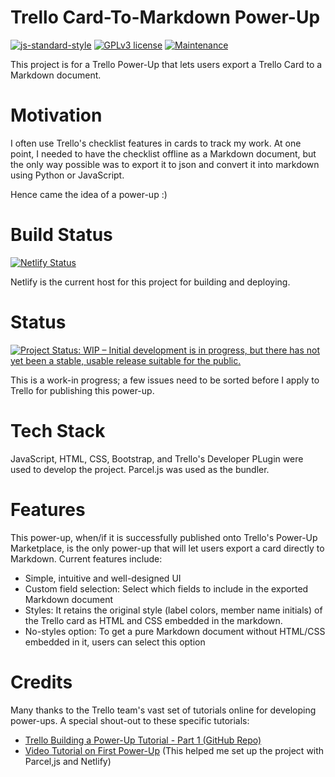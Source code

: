 # Trello Card-To-Markdown Power-Up
[![js-standard-style](https://img.shields.io/badge/code%20style-standard-brightgreen.svg?style=flat)](https://github.com/feross/standard)
[![GPLv3 license](https://img.shields.io/badge/License-GPLv2-blue.svg)](http://perso.crans.org/besson/LICENSE.html)
[![Maintenance](https://img.shields.io/badge/Maintained%3F-yes-green.svg)](https://GitHub.com/Naereen/StrapDown.js/graphs/commit-activity)


This project is for a Trello Power-Up that lets users export a Trello Card to a Markdown document.

# Motivation
I often use Trello's checklist features in cards to track my work. At one point, I needed to have the checklist offline as a Markdown document, but the only way possible was to export it to json and convert it into markdown using Python or JavaScript.

Hence came the idea of a power-up :)

# Build Status
[![Netlify Status](https://api.netlify.com/api/v1/badges/46753bde-17e7-4753-aec5-199cb8dc6b6b/deploy-status)](https://app.netlify.com/sites/card-to-markdown/deploys)

Netlify is the current host for this project for building and deploying.

# Status
[![Project Status: WIP – Initial development is in progress, but there has not yet been a stable, usable release suitable for the public.](https://www.repostatus.org/badges/latest/wip.svg)](https://www.repostatus.org/#wip)

This is a work-in progress; a few issues need to be sorted before I apply to Trello for publishing this power-up.

# Tech Stack
JavaScript, HTML, CSS, Bootstrap, and Trello's Developer PLugin were used to develop the project. Parcel.js was used as the bundler.

# Features
This power-up, when/if it is successfully published onto Trello's Power-Up Marketplace, is the only power-up that will let users export a card directly to Markdown. Current features include:

- Simple, intuitive and well-designed UI
- Custom field selection: Select which fields to include in the exported Markdown document
- Styles: It retains the original style (label colors, member name initials) of the Trello card as HTML and CSS embedded in the markdown.
- No-styles option: To get a pure Markdown document without HTML/CSS embedded in it, users can select this option

# Credits
Many thanks to the Trello team's vast set of tutorials online for developing power-ups. A special shout-out to these specific tutorials:

- [Trello Building a Power-Up Tutorial - Part 1 (GitHub Repo)](https://github.com/trello/glitch-power-up-tutorial-part-one) 
- [Video Tutorial on First Power-Up](https://youtu.be/dLCkcQnwAQk) (This helped me set up the project with Parcel,js and Netlify)

